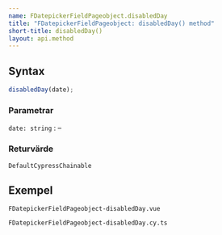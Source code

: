 ```yaml
---
name: FDatepickerFieldPageobject.disabledDay
title: "FDatepickerFieldPageobject: disabledDay() method"
short-title: disabledDay()
layout: api.method
---
```


## Syntax

```ts nocompile nolint
disabledDay(date);
```

### Parametrar

`date: string`
: &ndash;

### Returvärde

`DefaultCypressChainable`

## Exempel

```import static
FDatepickerFieldPageobject-disabledDay.vue
```

```import
FDatepickerFieldPageobject-disabledDay.cy.ts
```
